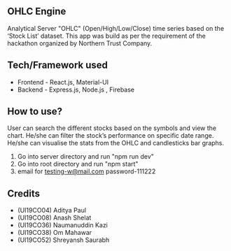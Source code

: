 ## OHLC Engine  
Analytical Server "OHLC" (Open/High/Low/Close) time series based on the ‘Stock List’ dataset.  This app was build as per the requirement of the hackathon organized by Northern Trust Company.  
## Tech/Framework used  
* Frontend - React.js, Material-UI 
* Backend - Express.js, Node.js  , Firebase
## How to use?  
User can search the different stocks based on the symbols and view the chart. He/she can filter the stock’s performance on specific date range. He/she can visualise the stats from the OHLC and candlesticks bar graphs.  
1. Go into server directory and run "npm run dev"
2. Go into root directory and run "npm start"
3. email for testing-w@mail.com password-111222
## Credits  
* (UI19CO04) Aditya Paul  
* (UI19CO08) Anash Shelat  
* (UI19CO36) Naumanuddin Kazi  
* (UI19CO38) Om Mahawar
* (UI19CO52) Shreyansh Saurabh
